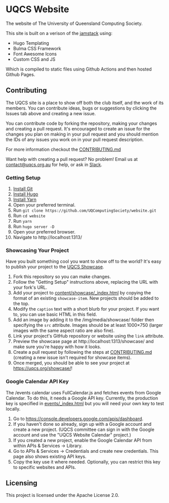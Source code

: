 # UQCS Website

The website of The University of Queensland Computing Society.

This site is built on a verison of the [jamstack](https://jamstack.org/) using:

* Hugo Templating
* Bulma CSS Framework
* Font Awesome Icons
* Custom CSS and JS

Which is compiled to static files using Github Actions and then hosted Github Pages.


## Contributing
The UQCS site is a place to show off both the club itself, and the work of its members. You can contribute ideas, bugs or suggestions by clicking the Issues tab above and creating a new issue.

You can contribute code by forking the repository, making your changes and creating a pull request. It's encouraged to create an issue for the changes you plan on making in your pull request and you should mention the IDs of any issues you work on in your pull request description.

For more information checkout the [CONTRIBUTING.md](CONTRIBUTING.md)

Want help with creating a pull request? No problem!
Email us at contact@uqcs.org.au for help, or ask in [Slack](https://slack.uqcs.org.au/).


### Getting Setup

1. [Install Git](https://git-scm.com/book/en/v2/Getting-Started-Installing-Git)
2. [Install Hugo](https://gohugo.io/getting-started/installing/)
3. [Install Yarn](https://yarnpkg.com/getting-started/install)
4. Open your preferred terminal.
5. Run `git clone https://github.com/UQComputingSociety/website.git`
6. Run `cd website`
7. Run `yarn`
8. Run `hugo server -D`
9. Open your preferred browser.
10. Navigate to http://localhost:1313/

### Showcasing Your Project

Have you built something cool you want to show off to the world? It's easy to publish your project to the [UQCS Showcase](https://uqcs.org/showcase/).

1. Fork this repository so you can make changes.
2. Follow the "Getting Setup" instructions above, replacing the URL with your fork's URL.
2. Add your project to [content/showcase/_index.html](https://github.com/UQComputingSociety/website/blob/master/content/showcase/_index.html) by copying the format of an existing `showcase-item`. New projects should be added to the top.
3. Modify the `caption` text with a short blurb for your project. If you want to, you can use basic HTML in this field.
4. Add an image by adding it to the /img/media/showcase/ folder then specifying the `src` attribute. Images should be at least 1000&times;750 (larger images with the same aspect ratio are also fine).
5. Link your project's GitHub repository or website using the `link` attribute.
6. Preview the showcase page at http://localhost:1313/showcase/ and make sure you're happy with how it looks.
7. Create a pull request by following the steps at [CONTRIBUTING.md](CONTRIBUTING.md) (creating a new issue isn't required for showcase items).
8. Once merged, you should be able to see your project at https://uqcs.org/showcase/!

### Google Calendar API Key

The /events calendar uses FullCalendar.js and fetches events from Google Calendar. To do this, it needs a Google API key. Currently, the production key is specified in [events/\_index.html](https://github.com/UQComputingSociety/website/blob/master/content/events/_index.html) but you will need your own key to test locally.

1. Go to https://console.developers.google.com/apis/dashboard. 
2. If you haven't done so already, sign up with a Google account and create a new project. (UQCS committee can sign in with the Google account and use the "UQCS Website Calendar" project.)
3. If you created a new project, enable the Google Calendar API from within APIs & Services &rarr; Library.
4. Go to APIs & Services &rarr; Credentials and create new credentials. This page also shows existing API keys.
5. Copy the key use it where needed. Optionally, you can restrict this key to specific websites and APIs.

## Licensing

This project is licensed under the Apache License 2.0.

